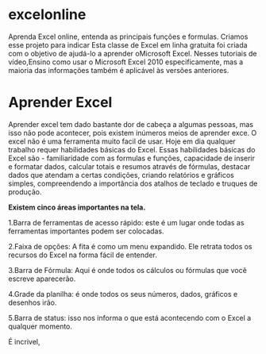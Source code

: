 # excelonline
Aprenda Excel online, entenda as principais funções e formulas.
Criamos esse projeto para indicar Esta classe de Excel em linha gratuita foi criada com o objetivo de ajudá-lo a aprender oMicrosoft Excel.
Nesses tutoriais de vídeo,Ensino como usar o Microsoft Excel 2010 especificamente, mas a maioria das informações também é aplicável às
versões anteriores.

<h1> Aprender Excel </h1>

Aprender excel tem dado bastante dor de cabeça a algumas pessoas, mas isso não pode acontecer, pois existem inúmeros meios de aprender exce. 
O excel não é uma ferramenta muito facil de usar. Hoje em dia qualquer trabalho requer habilidades básicas do Excel. Essas habilidades
básicas do Excel são - familiaridade com as formulas e funções, capacidade de inserir e formatar dados, calcular totais e resumos através de fórmulas, destacar dados que atendam a certas condições, criando relatórios e gráficos simples, compreendendo a importância dos atalhos de teclado e truques de produção.

<strong>Existem cinco áreas importantes na tela.</strong>

1.Barra de ferramentas de acesso rápido: este é um lugar onde todas as ferramentas importantes podem ser colocadas.

2.Faixa de opções: A fita é como um menu expandido. Ele retrata todos os recursos do Excel na forma fácil de entender.

3.Barra de Fórmula: Aqui é onde todos os cálculos ou fórmulas que você escreve aparecerão.

4.Grade da planilha: é onde todos os seus números, dados, gráficos e desenhos irão.

5.Barra de status: isso nos informa o que está acontecendo com o Excel a qualquer momento.

É incrivel, 

